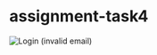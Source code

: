 # assignment-task4

![Login (invalid email)](https://user-images.githubusercontent.com/119266035/204169178-b3dd9305-7b1a-4fe8-9642-f6d1b19f64e3.png)
